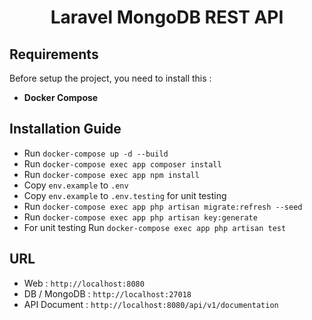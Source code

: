 <h1 align="center">Laravel MongoDB REST API</h1>

## Requirements
Before setup the project, you need to install this : 
- **Docker Compose**

## Installation Guide
- Run `docker-compose up -d --build`
- Run `docker-compose exec app composer install`
- Run `docker-compose exec app npm install`
- Copy `env.example` to `.env`
- Copy `env.example` to `.env.testing` for unit testing
- Run `docker-compose exec app php artisan migrate:refresh --seed`
- Run `docker-compose exec app php artisan key:generate`
- For unit testing Run `docker-compose exec app php artisan test`

## URL 
- Web : `http://localhost:8080`
- DB / MongoDB : `http://localhost:27018`
- API Document : `http://localhost:8080/api/v1/documentation`
